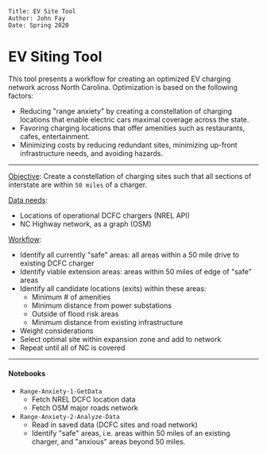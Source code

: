 ```
Title: EV Site Tool
Author: John Fay
Date: Spring 2020
```

# EV Siting Tool

This tool presents a workflow for creating an optimized EV charging network across North Carolina. Optimization is based on the following factors: 

* Reducing "range anxiety" by creating a constellation of charging locations that enable electric cars maximal coverage across the state. 
* Favoring charging locations that offer amenities such as restaurants, cafes, entertainment.
* Minimizing costs by reducing redundant sites, minimizing up-front infrastructure needs, and avoiding hazards. 

---

<u>Objective</u>: Create a constellation of charging sites such that all sections of interstate are within `50 miles` of a charger. 

<u>Data needs</u>:

* Locations of operational DCFC chargers (NREL API)
* NC Highway network, as a graph (OSM)

<u>Workflow</u>: 

* Identify all currently "safe" areas: all areas within a 50 mile drive to existing DCFC charger
* Identify viable extension areas: areas within 50 miles of edge of "safe" areas
* Identify all candidate locations (exits) within these areas:
  * Minimum # of amenities
  * Minimum distance from power substations
  * Outside of flood risk areas
  * Minimum distance from existing infrastructure
* Weight considerations
* Select optimal site within expansion zone and add to network
* Repeat until all of NC is covered

---

#### Notebooks

* `Range-Anxiety-1-GetData`
  * Fetch NREL DCFC location data
  * Fetch OSM major roads network
* `Range-Anxiety-2-Analyze-Data`
  * Read in saved data (DCFC sites and road network)
  * Identify "safe" areas, i.e. areas within 50 miles of an existing charger, and "anxious" areas beyond 50 miles. 